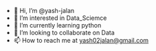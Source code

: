 - 👋 Hi, I’m @yash-jalan
- 👀 I’m interested in Data_Sciemce
- 🌱 I’m currently learning python
- 💞️ I’m looking to collaborate on Data
- 📫 How to reach me at yash02jalan@gmail.com

<!---
yash-jalan/yash-jalan is a ✨ special ✨ repository because its `README.md` (this file) appears on your GitHub profile.
You can click the Preview link to take a look at your changes.
--->
